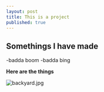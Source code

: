 ```yaml
---
layout: post
title: This is a project
published: true
---
```

## Somethings I have made

-badda boom
-badda bing

**Here are the things**

![backyard.jpg]({{site.baseurl}}/_posts/backyard.jpg)
